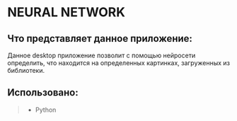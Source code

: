 # NEURAL NETWORK
## Что представляет данное приложение:
Данное desktop приложение позволит с помощью нейросети определить, что находится на определенных картинках, загруженных из библиотеки.
## Использовано:
> * Python 
